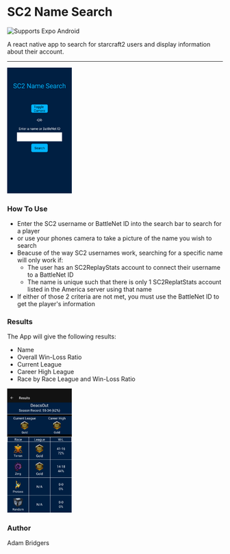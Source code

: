 # SC2 Name Search
<p><img alt="Supports Expo Android" longdesc="Supports Expo Android" src="https://img.shields.io/badge/Android-4630EB.svg?style=flat-square&logo=ANDROID&labelColor=A4C639&logoColor=fff" />
<p>
A react native app to search for starcraft2 users and display information about their account. 

---
<img src = './images/homeScreen.png' width = '30%' height = '30%'/>

### How To Use
  * Enter the SC2 username or BattleNet ID into the search bar to search for a player
  * or use your phones camera to take a picture of the name you wish to search
  * Beacuse of the way SC2 usernames work, searching for a specific name will only work if:
    * The user has an SC2ReplayStats account to connect their username to a BattleNet ID
    * The name is unique such that there is only 1 SC2ReplatStats account listed in the America server using that name
  * If either of those 2 criteria are not met, you must use the BattleNet ID to get the player's information
### Results
  The App will give the following results:
  * Name
  * Overall Win-Loss Ratio
  * Current League
  * Career High League
  * Race by Race League and Win-Loss Ratio
  <img src = './images/exampleData.png' width = '30%' height = '30%'/>

  ### Author
  Adam Bridgers